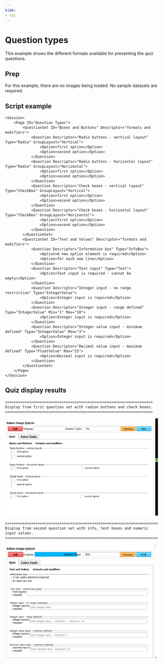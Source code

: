 ```yaml
---
hide:
- toc
---
```

<!-- let javascript handle toc on left sidebar -->
# Question types

This example shows the different formats available for presenting the quiz questions.


## Prep

For this example, there are no images being loaded. No sample datasets are required.

## Script example

```
<Session>
	<Page ID="Question Types">
		<QuestionSet ID="Boxes and Buttons" Descriptor="formats and modifiers">
			<Question Descriptor="Radio buttons - vertical layout" Type="Radio" GroupLayout="Vertical">
				<Option>first option</Option>
				<Option>second option</Option>
			</Question>
			<Question Descriptor="Radio buttons - horizontal layout" Type="Radio" GroupLayout="Horizontal">
				<Option>first option</Option>
				<Option>second option</Option>
			</Question>
			<Question Descriptor="Check boxes - vertical layout" Type="CheckBox" GroupLayout="Vertical">
				<Option>first option</Option>
				<Option>second option</Option>
			</Question>
			<Question Descriptor="Check boxes - horizontal layout" Type="CheckBox" GroupLayout="Horizontal">
				<Option>first option</Option>
				<Option>second option</Option>
			</Question>
		</QuestionSet>
		<QuestionSet ID="Text and Values" Descriptor="formats and modifiers">
			<Question Descriptor="Information box" Type="InfoBox">
				<Option>A new option element is required</Option>
				<Option>for each new line</Option>
			</Question>
			<Question Descriptor="Text input" Type="Text">
				<Option>Text input is required - cannot be empty</Option>
			</Question>
			<Question Descriptor="Integer input - no range restriction" Type="IntegerValue">
				<Option>Integer input is required</Option>
			</Question>
			<Question Descriptor="Integer input - range defined" Type="IntegerValue" Min="1" Max="10">
				<Option>Integer input is required</Option>
			</Question>
			<Question Descriptor="Integer value input - minimum defined" Type="IntegerValue" Min="3">
				<Option>Integer input is required</Option>
			</Question>
			<Question Descriptor="Decimal value input - maximum defined" Type="FloatValue" Max="25">
				<Option>Decimal input is required</Option>
			</Question>
		</QuestionSet>
	</Page>
</Session>
```

## Quiz display results

```
>>>>>>>>>>>>>>>>>>>>>>>>>>>>>>>>>>>>>>>>>>>>>>>>>>>>>>>>>>>>>>>>>>>>
Display from first question set with radion buttons and check boxes.
>>>>>>>>>>>>>>>>>>>>>>>>>>>>>>>>>>>>>>>>>>>>>>>>>>>>>>>>>>>>>>>>>>>>
```

![ButtonsBoxes](assets/Example_QuestionType_Radio_CheckBox.png)


```
>>>>>>>>>>>>>>>>>>>>>>>>>>>>>>>>>>>>>>>>>>>>>>>>>>>>>>>>>>>>>>>>>>>>>>>>>>>>>>>>>>>
Display from second question set with info, text boxes and numeric input values.
>>>>>>>>>>>>>>>>>>>>>>>>>>>>>>>>>>>>>>>>>>>>>>>>>>>>>>>>>>>>>>>>>>>>>>>>>>>>>>>>>>>
```

![TextNumeric](assets/Example_QuestionType_Info_Text_Numeric.png)
